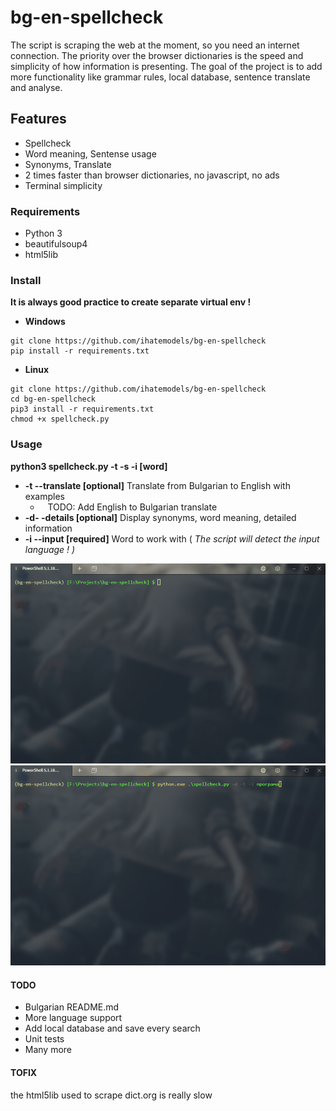 # bg-en-spellcheck

The script is scraping the web at the moment, so you need an internet connection. Тhe priority over the browser dictionaries is the speed and simplicity of how information is presenting. The goal of the project is to add more functionality like grammar rules, local database, sentence translate and analyse. 

## Features

- Spellcheck
- Word meaning, Sentense usage
- Synonyms, Translate 
- 2 times faster than browser dictionaries, no javascript, no ads 
- Terminal simplicity

### Requirements

- Python 3
- beautifulsoup4
- html5lib

### Install

**It is always good practice to create separate virtual env !** 

- **Windows**

```
git clone https://github.com/ihatemodels/bg-en-spellcheck
pip install -r requirements.txt 
```

- **Linux**

```
git clone https://github.com/ihatemodels/bg-en-spellcheck
cd bg-en-spellcheck
pip3 install -r requirements.txt 
chmod +x spellcheck.py  
```

### Usage

**python3 spellcheck.py -t -s -i [word]**

- **-t --translate [optional]** Translate from Bulgarian to English with examples
  -    TODO: Add English to Bulgarian translate
- **-d- -details [optional]** Display synonyms, word meaning, detailed information 
- **-i --input [required]** Word to work with ( *The script will detect the input language ! )*

<div>
<img src="/img/gif-en.gif"
 alt="en-spellcheck"
 />
</div>

<div>
<img src="/img/gif-bg.gif"
 alt="bg-spellcheck"
 />
</div>

#### TODO

- Bulgarian README.md
- More language support 
- Add local database and save every search 
- Unit tests
- Many more

#### TOFIX

the html5lib used to scrape dict.org is really slow
